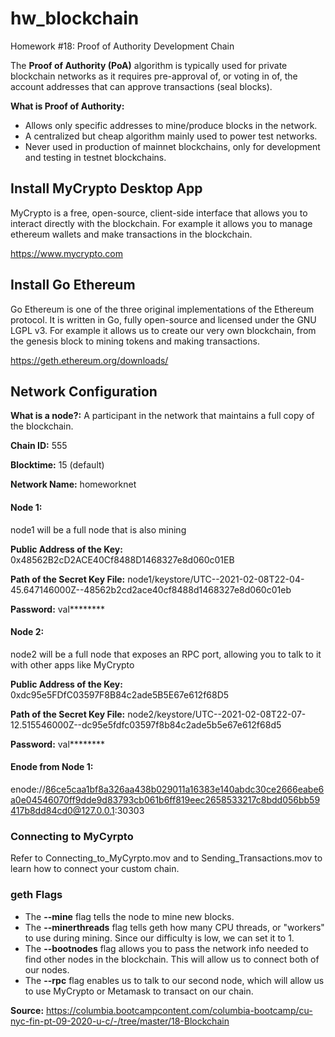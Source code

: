 # hw_blockchain
Homework #18: Proof of Authority Development Chain

The **Proof of Authority (PoA)** algorithm is typically used for private blockchain networks as it requires pre-approval of, or voting in of, the account addresses that can approve transactions (seal blocks).

**What is Proof of Authority:** 
- Allows only specific addresses to mine/produce blocks in the network. 
- A centralized but cheap algorithm mainly used to power test networks. 
- Never used in production of mainnet blockchains, only for development and testing in testnet blockchains.

## Install MyCrypto Desktop App 

MyCrypto is a free, open-source, client-side interface that allows you to interact directly with the blockchain. For example it allows you to manage ethereum wallets and make transactions in the blockchain.

https://www.mycrypto.com

## Install Go Ethereum

Go Ethereum is one of the three original implementations of the Ethereum protocol. It is written in Go, fully open-source and licensed under the GNU LGPL v3. For example it allows us to create our very own blockchain, from the genesis block to mining tokens and making transactions.

https://geth.ethereum.org/downloads/

## Network Configuration

**What is a node?:** A participant in the network that maintains a full copy of the blockchain. 

**Chain ID:** 555

**Blocktime:** 15 (default) 

**Network Name:** homeworknet 

#### Node 1: 
node1 will be a full node that is also mining

**Public Address of the Key:** 
0x48562B2cD2ACE40Cf8488D1468327e8d060c01EB

**Path of the Secret Key File:** 
node1/keystore/UTC--2021-02-08T22-04-45.647146000Z--48562b2cd2ace40cf8488d1468327e8d060c01eb

**Password:** 
val********


#### Node 2: 
node2 will be a full node that exposes an RPC port, allowing you to talk to it with other apps like MyCrypto

**Public Address of the Key:** 
0xdc95e5FDfC03597F8B84c2ade5B5E67e612f68D5

**Path of the Secret Key File:** 
node2/keystore/UTC--2021-02-08T22-07-12.515546000Z--dc95e5fdfc03597f8b84c2ade5b5e67e612f68d5

**Password:** 
val********


#### Enode from Node 1: 
enode://86ce5caa1bf8a326aa438b029011a16383e140abdc30ce2666eabe6a0e04546070ff9dde9d83793cb061b6ff819eec2658533217c8bdd056bb59417b8dd84cd0@127.0.0.1:30303

### Connecting to MyCyrpto 
Refer to Connecting_to_MyCyrpto.mov and to Sending_Transactions.mov to learn how to connect your custom chain. 



### geth Flags
- The **--mine** flag tells the node to mine new blocks.
- The **--minerthreads** flag tells geth how many CPU threads, or "workers" to use during mining. Since our difficulty is low, we can set it to 1.
- The **--bootnodes** flag allows you to pass the network info needed to find other nodes in the blockchain. This will allow us to connect both of our nodes.
- The **--rpc** flag enables us to talk to our second node, which will allow us to use MyCrypto or Metamask to transact on our chain.

**Source:** 
https://columbia.bootcampcontent.com/columbia-bootcamp/cu-nyc-fin-pt-09-2020-u-c/-/tree/master/18-Blockchain
